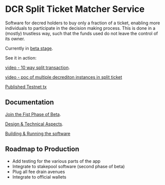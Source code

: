 # DCR Split Ticket Matcher Service

Software for decred holders to buy only a fraction of a ticket, enabling more individuals to participate in the decision making process. This is done in a (mostly) trustless way, such that the funds used do not leave the control of its owner.

Currently in [beta stage](/docs/beta.md).

See it in action:

[video - 10 way split transaction](https://streamable.com/9298l).

[video - poc of multiple decrediton instances in split ticket](https://streamable.com/qnfsm)

[Published Testnet tx](https://testnet.dcrdata.org/tx/134c53c84bdf914e21b9fb04dadcbf178e4de4e2b7d225f9c2e91ec5c60787d7)

## Documentation

[Join the Fist Phase of Beta](/docs/beta.md).

[Design & Technical Aspects](/docs/design.md).

[Building & Running the software](/docs/building.md)

## Roadmap to Production

- Add testing for the various parts of the app
- Integrate to stakepool software (second phase of beta)
- Plug all fee drain avenues
- Integrate to official wallets
